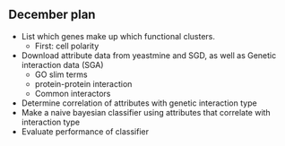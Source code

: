 ## December plan
- List which genes make up which functional clusters.
    - First: cell polarity
- Download attribute data from yeastmine and SGD, as well as Genetic interaction data (SGA)
    - GO slim terms
    - protein-protein interaction
    - Common interactors
- Determine correlation of attributes with genetic interaction type
- Make a naive bayesian classifier using attributes that correlate with interaction type
- Evaluate performance of classifier



